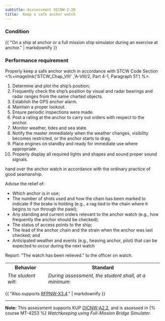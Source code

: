 ```yaml
---
subtitle: Asssessment OICNW-2-2D
title:  Keep a safe anchor watch
---
```




### Condition

{{ "On a ship at anchor or a full mission ship simulator during an exercise at anchor." | markdownify }}

### Performance requirement 

<table width='100%' class='Guidelines'>
 <thead>
 <tr>
     <th class='thirty'>Behavior</th>
     <th class='seventy'>Standard</th>
 </tr>
 <tr>
     <td><em>The student will:</em></td>
     <td><em>During assessment, the student shall, at a minimum:</em></td>
 </tr>
 </thead>
 <tbody>


<!--rowstart-->

Properly keep a safe anchor watch in accordance with STCW Code Section <%=imagelink('STCW_Chap_VIII' ,'A-VIII/2, Part 4-1, Paragraph 51') %>.

<!--cellbreak-->

1. Determine and plot the ship’s position;
2. Frequently check the ship’s position by visual and radar bearings and radar ranges from the same charted objects.
3. Establish the GPS anchor alarm.
4. Maintain a proper lookout.
5. Ensure periodic inspections were made.
6. Post a rating at the anchor to carry out orders with respect to the anchor.
7. Monitor weather, tides and sea state.
8. Notify the master immediately when the weather changes, visibility becomes restricted, or the anchor starts to drag.
9. Place engines on standby and ready for immediate use where appropriate.
10. Properly display all required lights and shapes and sound proper sound signals.

<!--rowend-->


<!--rowstart-->

hand over the  anchor watch in accordance with the ordinary practice of good seamanship.

<!--cellbreak-->

Advise the relief of:

* Which anchor is in use; 
* The number of shots used and how the chain has been marked to indicate if the brake is holding (e.g., a rag tied to the chain where it begins to run through the pawl);  
* Any standing and current orders relevant to the anchor watch (e.g., how frequently the anchor should be checked);  
* The status of access points to the ship;  
* The lead of the anchor chain and the strain when the anchor was last checked; and   
* Anticipated weather and events (e.g., heaving anchor, pilot) that can be expected to occur during the next watch

Report: “The watch has been relieved.” to the officer on watch.

<!--rowend-->


 </tbody>
 </table>

{{ "Also supports [RFPNW-X3.4](24#RFPNW-X3\.4)." | markdownify }}


*****

**Note:** This assessment supports KUP [OICNW-A2.2]({{site.baseurl}}/tables/21.html#OICNW-A2.2), and is assessed in  {% course  MT-4253 %}  *Watchkeeping using Full-Mission Bridge Simulator*. 

